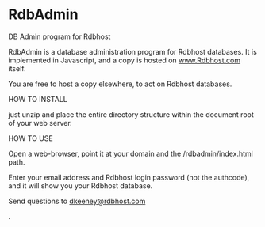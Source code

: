 # RdbAdmin
DB Admin program for Rdbhost



RdbAdmin is a database administration program for Rdbhost databases.
It is implemented in Javascript, and a copy is hosted on www.Rdbhost.com itself.

You are free to host a copy elsewhere, to act on Rdbhost databases.

HOW TO INSTALL

just unzip and place the entire directory structure within the document root of
your web server. 

HOW TO USE

Open a web-browser, point it at your domain and the /rdbadmin/index.html path.

Enter your email address and Rdbhost login password (not the authcode), and it
will show you your Rdbhost database.

Send questions to dkeeney@rdbhost.com


.